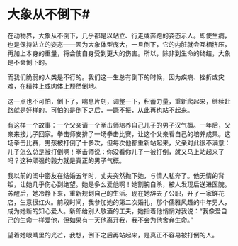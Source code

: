 # 大象从不倒下#
在动物界，大象从不倒下，几乎都是以站立、行走或奔跑的姿态示人。即使生病，也是保持站立的姿态——因为大象体型庞大，一旦倒下，它的内脏就会互相挤压，再加上本身的重量，将会使自身受到更大的伤害。所以，除非到生命的终结，大象是不会倒下的。 

而我们脆弱的人类是不行的。我们这一生总有倒下的时候，因为疾病、挫折或灾难，在精神上或肉体上颓然倒地。 

这一点也不可怕，倒下了，喘息片刻，调整一下，积蓄力量，重新爬起来，继续赶路就是好样的。可怕的是倒下之后，一蹶不振，从此再也站不起来。 

有这样一个故事：一个父亲请一个拳击师培养自己儿子的男子汉气概。一年后，父亲来接儿子回家。拳击师安排了一场拳击比赛，让这个父亲看自己的培养成果。这场拳击比赛，男孩被打倒了十多次，但每次他都重新站起来，父亲对此很不满意：儿子怎么总是被打倒啊！拳击师说：你没看你儿子一被打倒，就又马上站起来了吗？这种顽强的毅力就是真正的男子气概。 

我以前的闺中密友在结婚五年时，丈夫突然抛下她，与情人私奔了。他无情的背叛，让她几乎伤心到绝望。她是多么爱他啊！她割腕自杀，被人发现后送进医院。苏醒后，她冷静下来，重新规划自己的生活。现在她辞去了公职，开了一家鲜花店，生意很红火。前段时间，我参加她的第二次婚礼，那个儒雅风趣的中年男人，成为她新的知心爱人。新郎给别人敬酒的工夫，她指着他悄悄对我说：“我像爱自己的生命一样爱他，但如果有一天他离开我，我不会为他舍弃生命。” 

望着她眼睛里的光芒，我想，倒下之后再站起来，是真正不容易被打倒的人。
  
